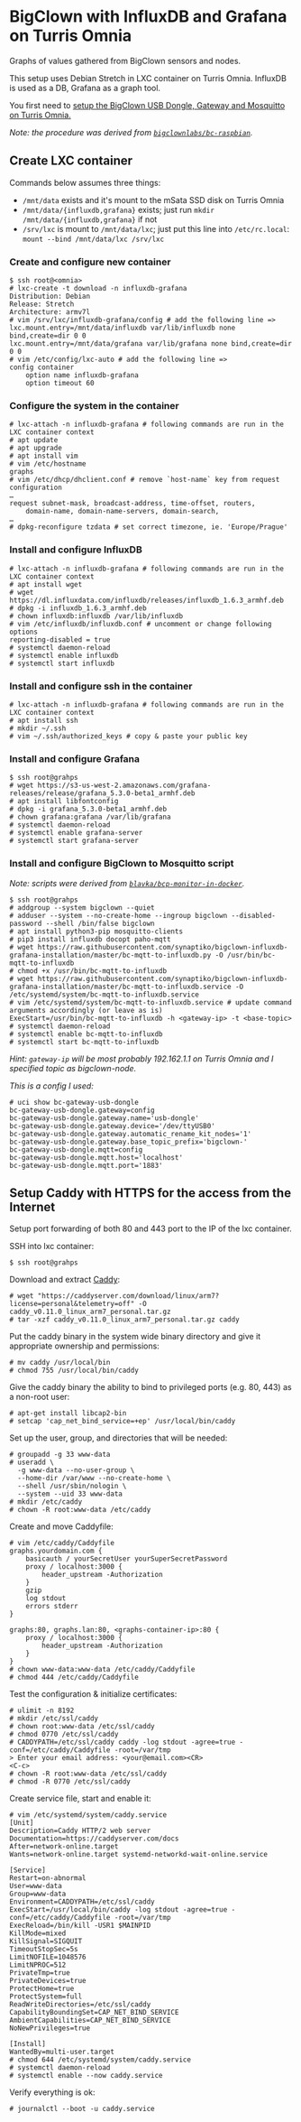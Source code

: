 # BigClown with InfluxDB and Grafana on Turris Omnia

Graphs of values gathered from BigClown sensors and nodes.

This setup uses Debian Stretch in LXC container on Turris Omnia.
InfluxDB is used as a DB, Grafana as a graph tool.

You first need to [setup the BigClown USB Dongle, Gateway and Mosquitto on Turris Omnia.](https://www.bigclown.com/doc/tutorials/custom-setup-on-turris/)

*Note: the procedure was derived from [`bigclownlabs/bc-raspbian`](https://github.com/bigclownlabs/bc-raspbian).*

## Create LXC container

Commands below assumes three things:
- `/mnt/data` exists and it's mount to the mSata SSD disk on Turris Omnia
- `/mnt/data/{influxdb,grafana}` exists; just run `mkdir /mnt/data/{influxdb,grafana}` if not
- `/srv/lxc` is mount to `/mnt/data/lxc`; just put this line into `/etc/rc.local`: `mount --bind /mnt/data/lxc /srv/lxc`

### Create and configure new container

```
$ ssh root@<omnia>
# lxc-create -t download -n influxdb-grafana
Distribution: Debian
Release: Stretch
Architecture: armv7l
# vim /srv/lxc/influxdb-grafana/config # add the following line =>
lxc.mount.entry=/mnt/data/influxdb var/lib/influxdb none bind,create=dir 0 0
lxc.mount.entry=/mnt/data/grafana var/lib/grafana none bind,create=dir 0 0
# vim /etc/config/lxc-auto # add the following line =>
config container
	option name influxdb-grafana
	option timeout 60
```

### Configure the system in the container

```
# lxc-attach -n influxdb-grafana # following commands are run in the LXC container context
# apt update
# apt upgrade
# apt install vim
# vim /etc/hostname
graphs
# vim /etc/dhcp/dhclient.conf # remove `host-name` key from request configuration
…
request subnet-mask, broadcast-address, time-offset, routers,
	domain-name, domain-name-servers, domain-search,
…
# dpkg-reconfigure tzdata # set correct timezone, ie. 'Europe/Prague'
```

### Install and configure InfluxDB

```
# lxc-attach -n influxdb-grafana # following commands are run in the LXC container context
# apt install wget
# wget https://dl.influxdata.com/influxdb/releases/influxdb_1.6.3_armhf.deb
# dpkg -i influxdb_1.6.3_armhf.deb
# chown influxdb:influxdb /var/lib/influxdb
# vim /etc/influxdb/influxdb.conf # uncomment or change following options
reporting-disabled = true
# systemctl daemon-reload
# systemctl enable influxdb
# systemctl start influxdb
```

### Install and configure ssh in the container

```
# lxc-attach -n influxdb-grafana # following commands are run in the LXC container context
# apt install ssh
# mkdir ~/.ssh
# vim ~/.ssh/authorized_keys # copy & paste your public key
```

### Install and configure Grafana
```
$ ssh root@grahps
# wget https://s3-us-west-2.amazonaws.com/grafana-releases/release/grafana_5.3.0-beta1_armhf.deb 
# apt install libfontconfig
# dpkg -i grafana_5.3.0-beta1_armhf.deb
# chown grafana:grafana /var/lib/grafana
# systemctl daemon-reload
# systemctl enable grafana-server
# systemctl start grafana-server
```

### Install and configure BigClown to Mosquitto script

*Note: scripts were derived from [`blavka/bcp-monitor-in-docker`](https://github.com/blavka/bcp-monitor-in-docker).*

```
$ ssh root@grahps
# addgroup --system bigclown --quiet
# adduser --system --no-create-home --ingroup bigclown --disabled-password --shell /bin/false bigclown
# apt install python3-pip mosquitto-clients
# pip3 install influxdb docopt paho-mqtt
# wget https://raw.githubusercontent.com/synaptiko/bigclown-influxdb-grafana-installation/master/bc-mqtt-to-influxdb.py -O /usr/bin/bc-mqtt-to-influxdb
# chmod +x /usr/bin/bc-mqtt-to-influxdb
# wget https://raw.githubusercontent.com/synaptiko/bigclown-influxdb-grafana-installation/master/bc-mqtt-to-influxdb.service -O /etc/systemd/system/bc-mqtt-to-influxdb.service
# vim /etc/systemd/system/bc-mqtt-to-influxdb.service # update command arguments accordingly (or leave as is)
ExecStart=/usr/bin/bc-mqtt-to-influxdb -h <gateway-ip> -t <base-topic>
# systemctl daemon-reload
# systemctl enable bc-mqtt-to-influxdb
# systemctl start bc-mqtt-to-influxdb
```

*Hint: `gateway-ip` will be most probably 192.162.1.1 on Turris Omnia and I specified topic as bigclown-node.*

*This is a config I used:*
```
# uci show bc-gateway-usb-dongle
bc-gateway-usb-dongle.gateway=config
bc-gateway-usb-dongle.gateway.name='usb-dongle'
bc-gateway-usb-dongle.gateway.device='/dev/ttyUSB0'
bc-gateway-usb-dongle.gateway.automatic_rename_kit_nodes='1'
bc-gateway-usb-dongle.gateway.base_topic_prefix='bigclown-'
bc-gateway-usb-dongle.mqtt=config
bc-gateway-usb-dongle.mqtt.host='localhost'
bc-gateway-usb-dongle.mqtt.port='1883'
```

## Setup Caddy with HTTPS for the access from the Internet

Setup port forwarding of both 80 and 443 port to the IP of the lxc container.

SSH into lxc container:
```
$ ssh root@grahps
```

Download and extract [Caddy](https://caddyserver.com/download):
```
# wget "https://caddyserver.com/download/linux/arm7?license=personal&telemetry=off" -O caddy_v0.11.0_linux_arm7_personal.tar.gz
# tar -xzf caddy_v0.11.0_linux_arm7_personal.tar.gz caddy
```

Put the caddy binary in the system wide binary directory and give it
appropriate ownership and permissions:
```
# mv caddy /usr/local/bin
# chmod 755 /usr/local/bin/caddy
```

Give the caddy binary the ability to bind to privileged ports (e.g. 80, 443) as a non-root user:
```
# apt-get install libcap2-bin
# setcap 'cap_net_bind_service=+ep' /usr/local/bin/caddy
```

Set up the user, group, and directories that will be needed:
```
# groupadd -g 33 www-data
# useradd \
  -g www-data --no-user-group \
  --home-dir /var/www --no-create-home \
  --shell /usr/sbin/nologin \
  --system --uid 33 www-data
# mkdir /etc/caddy
# chown -R root:www-data /etc/caddy
```

Create and move Caddyfile:
```
# vim /etc/caddy/Caddyfile
graphs.yourdomain.com {
	basicauth / yourSecretUser yourSuperSecretPassword
	proxy / localhost:3000 {
		header_upstream -Authorization
	}
	gzip
	log stdout
	errors stderr
}

graphs:80, graphs.lan:80, <graphs-container-ip>:80 {
	proxy / localhost:3000 {
		header_upstream -Authorization
	}
}
# chown www-data:www-data /etc/caddy/Caddyfile
# chmod 444 /etc/caddy/Caddyfile
```

Test the configuration & initialize certificates:
```
# ulimit -n 8192
# mkdir /etc/ssl/caddy
# chown root:www-data /etc/ssl/caddy
# chmod 0770 /etc/ssl/caddy
# CADDYPATH=/etc/ssl/caddy caddy -log stdout -agree=true -conf=/etc/caddy/Caddyfile -root=/var/tmp
> Enter your email address: <your@email.com><CR>
<C-c>
# chown -R root:www-data /etc/ssl/caddy
# chmod -R 0770 /etc/ssl/caddy
```

Create service file, start and enable it:
```
# vim /etc/systemd/system/caddy.service
[Unit]
Description=Caddy HTTP/2 web server
Documentation=https://caddyserver.com/docs
After=network-online.target
Wants=network-online.target systemd-networkd-wait-online.service

[Service]
Restart=on-abnormal
User=www-data
Group=www-data
Environment=CADDYPATH=/etc/ssl/caddy
ExecStart=/usr/local/bin/caddy -log stdout -agree=true -conf=/etc/caddy/Caddyfile -root=/var/tmp
ExecReload=/bin/kill -USR1 $MAINPID
KillMode=mixed
KillSignal=SIGQUIT
TimeoutStopSec=5s
LimitNOFILE=1048576
LimitNPROC=512
PrivateTmp=true
PrivateDevices=true
ProtectHome=true
ProtectSystem=full
ReadWriteDirectories=/etc/ssl/caddy
CapabilityBoundingSet=CAP_NET_BIND_SERVICE
AmbientCapabilities=CAP_NET_BIND_SERVICE
NoNewPrivileges=true

[Install]
WantedBy=multi-user.target
# chmod 644 /etc/systemd/system/caddy.service
# systemctl daemon-reload
# systemctl enable --now caddy.service
```

Verify everything is ok:
```
# journalctl --boot -u caddy.service
```
